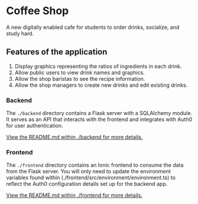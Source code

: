 # Coffee Shop

A new digitally enabled cafe for students to order drinks, socialize, and study hard.

## Features of the application

1. Display graphics representing the ratios of ingredients in each drink.
2. Allow public users to view drink names and graphics.
3. Allow the shop baristas to see the recipe information.
4. Allow the shop managers to create new drinks and edit existing drinks.

### Backend

The `./backend` directory contains a Flask server with a SQLAlchemy module. It serves as an API that interacts with the frontend and integrates with Auth0 for user authentication.

[View the README.md within ./backend for more details.](./backend/README.md)

### Frontend

The `./frontend` directory contains an Ionic frontend to consume the data from the Flask server. You will only need to update the environment variables found within (./frontend/src/environment/environment.ts) to reflect the Auth0 configuration details set up for the backend app.

[View the README.md within ./frontend for more details.](./frontend/README.md)
